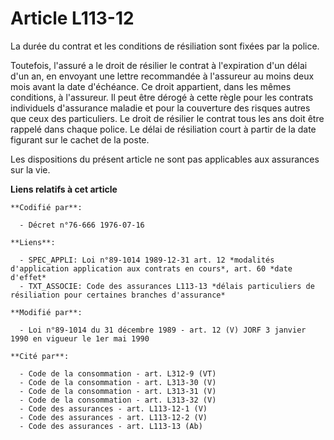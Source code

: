 # Article L113-12

La durée du contrat et les conditions de résiliation sont fixées par la police.

Toutefois, l'assuré a le droit de résilier le contrat à l'expiration d'un délai d'un an, en envoyant une lettre recommandée à
l'assureur au moins deux mois avant la date d'échéance. Ce droit appartient, dans les mêmes conditions, à l'assureur. Il peut
être dérogé à cette règle pour les contrats individuels d'assurance maladie et pour la couverture des risques autres que ceux
des particuliers. Le droit de résilier le contrat tous les ans doit être rappelé dans chaque police. Le délai de résiliation
court à partir de la date figurant sur le cachet de la poste.

Les dispositions du présent article ne sont pas applicables aux assurances sur la vie.

**Liens relatifs à cet article**

	**Codifié par**:

	  - Décret n°76-666 1976-07-16

	**Liens**:

	  - SPEC_APPLI: Loi n°89-1014 1989-12-31 art. 12 *modalités d'application application aux contrats en cours*, art. 60 *date d'effet*
	  - TXT_ASSOCIE: Code des assurances L113-13 *délais particuliers de résiliation pour certaines branches d'assurance*

	**Modifié par**:

	  - Loi n°89-1014 du 31 décembre 1989 - art. 12 (V) JORF 3 janvier 1990 en vigueur le 1er mai 1990

	**Cité par**:

	  - Code de la consommation - art. L312-9 (VT)
	  - Code de la consommation - art. L313-30 (V)
	  - Code de la consommation - art. L313-31 (V)
	  - Code de la consommation - art. L313-32 (V)
	  - Code des assurances - art. L113-12-1 (V)
	  - Code des assurances - art. L113-12-2 (V)
	  - Code des assurances - art. L113-13 (Ab)
